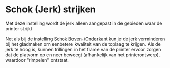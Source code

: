 Schok (Jerk) strijken
====
Met deze instelling wordt de jerk alleen aangepast in de gebieden waar de printer strijkt

Net als bij de instelling [Schok Boven-/Onderkant](../speed/jerk_topbottom.md) kun je de jerk verminderen bij het gladmaken om een ​​betere kwaliteit van de toplaag te krijgen. Als de jerk te hoog is, kunnen trillingen in het frame van de printer ervoor zorgen dat de platvorm op en neer beweegt (afhankelijk van het printerontwerp), waardoor "rimpelen" ontstaat.